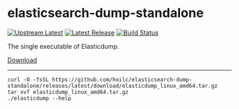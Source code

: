 # elasticsearch-dump-standalone 

[![Upstream Latest](https://img.shields.io/github/v/release/elasticsearch-dump/elasticsearch-dump?label=upstream)](https://github.com/elasticsearch-dump/elasticsearch-dump/releases/latest)   [![Latest Release](https://img.shields.io/github/v/release/hoilc/elasticsearch-dump-standalone?label=standalone)](https://github.com/hoilc/elasticsearch-dump-standalone/releases/latest)    [![Build Status](https://img.shields.io/github/actions/workflow/status/hoilc/elasticsearch-dump-standalone/build.yml)](https://github.com/hoilc/elasticsearch-dump-standalone/actions)

The single executable of Elasticdump.

[Download](https://github.com/hoilc/elasticsearch-dump-standalone/releases/latest) 

---

```
curl -O -fsSL https://github.com/hoilc/elasticsearch-dump-standalone/releases/latest/download/elasticdump_linux_amd64.tar.gz
tar xvf elasticdump_linux_amd64.tar.gz
./elasticdump --help
```




